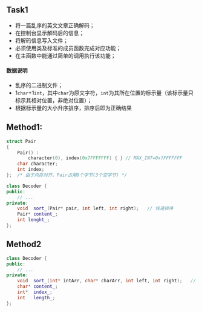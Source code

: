 

## Task1

+ 将一篇乱序的英文文章正确解码；
+ 在控制台显示解码后的信息；
+ 将解码信息写入文件；
+ 必须使用类及标准的成员函数完成对应功能；
+ 在主函数中能通过简单的调用执行该功能；

#### 数据说明

+ 乱序的二进制文件；
+ 1`char`+1`int`，其中`char`为原文字符，`int`为其所在位置的标示量（该标示量只标示其相对位置，非绝对位置）；
+ 根据标示量的大小升序排序，排序后即为正确结果



## Method1:

```C++
struct Pair
{
	Pair() : 
		character(0), index(0x7FFFFFFF) { }	// MAX_INT=0x7FFFFFFF
	char character;
	int index;
};	/* 由于内存对齐，Pair占用8个字节(3个空字节) */

class Decoder {
public:
    // ...
private:
    void  sort_(Pair* pair, int left, int right);	// 快速排序
    Pair* content_;
    int lenght_;
};
```



## Method2

```C++
class Decoder {
public:
    // ...
private:
    void  sort_(int* intArr, char* charArr, int left, int right);	// 快速排序
    char* content_;
	int*  index_;
	int	  length_;
};
```

